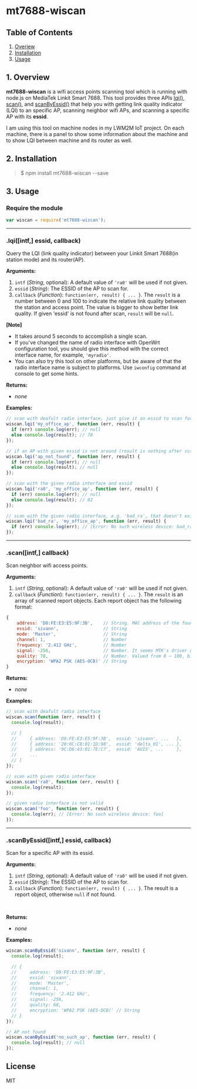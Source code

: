 # mt7688-wiscan

## Table of Contents

1. [Overiew](#Overiew)
2. [Installation](#Installation)
3. [Usage](#Usage)

<a name="Overiew"></a>

## 1. Overview

**mt7688-wiscan** is a wifi access points scanning tool which is running with node.js on MediaTek Linkit Smart 7688. This tool provides three APIs [lqi()](#API_lqi), [scan()](#API_scan), and [scanByEssid()](#API_scanByEssid) that help you with getting link quality indicator (LQI) to an specific AP, scanning neighbor wifi APs, and scanning a specific AP with its **essid**.

I am using this tool on machine nodes in my LWM2M IoT project. On each machine, there is a panel to show some information about the machine and to show LQI between machine and its router as well.

<a name="Installation"></a>

## 2. Installation

> $ npm install mt7688-wiscan --save

<a name="Usage"></a>

## 3. Usage

### Require the module

```js
var wiscan = require('mt7688-wiscan');
```

---

<a name="API_lqi"></a>

### .lqi([intf,] essid, callback)

Query the LQI (link quality indicator) between your Linkit Smart 7688(in station mode) and its router(AP).

**Arguments:**

1. `intf` (_String_, optional): A default value of `'ra0'` will be used if not given.
2. `essid` (_String_): The ESSID of the AP to scan for.
3. `callback` (_Function_): `function(err, result) { ... }`. The `result` is a number between 0 and 100 to indicate the relative link quality between the station and access point. The value is bigger to show better link quality. If given 'essid' is not found after scan, `result` will be `null`.

**[Note]**

- It takes around 5 seconds to accomplish a single scan.
- If you've changed the name of radio interface with OpenWrt configuration tool, you should give this method with the correct interface name, for example, `'myradio'`.
- You can also try this tool on other platforms, but be aware of that the radio interface name is subject to platforms. Use `iwconfig` command at console to get some hints.

**Returns:**

- _none_

**Examples:**

```js
// scan with deafult radio interface, just give it an essid to scan for
wiscan.lqi('my_office_ap', function (err, result) {
  if (err) console.log(err); // null
  else console.log(result); // 78
});

// if an AP with given essid is not around (result is nothing after scan)
wiscan.lqi('ap_not_found', function (err, result) {
  if (err) console.log(err); // null
  else console.log(result); // null
});

// scan with the given radio interface and essid
wiscan.lqi('ra0', 'my_office_ap', function (err, result) {
  if (err) console.log(err); // null
  else console.log(result); // 82
});

// scan with the given radio interface, e.g. 'bad_ra', that doesn't exist
wiscan.lqi('bad_ra', 'my_office_ap', function (err, result) {
  if (err) console.log(err); // [Error: No such wireless device: bad_ra]
});
```

---

<a name="API_scan"></a>

### .scan([intf,] callback)

Scan neighbor wifi access points.

**Arguments:**

1. `intf` (_String_, optional): A default value of `'ra0'` will be used if not given.
2. `callback` (_Function_): `function(err, result) { ... }`. The `result` is an array of scanned report objects. Each report object has the following format:

```js
{
    address: 'D8:FE:E3:E5:9F:3B',    // String. MAC address of the found AP
    essid: 'sivann',                 // String
    mode: 'Master',                  // String
    channel: 1,                      // Number
    frequency: '2.412 GHz',          // Number
    signal: -256,                    // Number. It seems MTK's driver does not report this value. Don't use it.
    quality: 78,                     // Number. Valued from 0 ~ 100, bigger is better.
    encryption: 'WPA2 PSK (AES-OCB)' // String
}
```

**Returns:**

- _none_

**Examples:**

```js
// scan with deafult radio interface
wiscan.scan(function (err, result) {
  console.log(result);

  // [
  //     { address: 'D8:FE:E3:E5:9F:3B',  essid: 'sivann', ...   },
  //     { address: '20:0C:C8:01:1D:98',  essid: 'delta_01', ... },
  //     { address: '9C:D6:43:01:7E:C7',  essid: 'AVIS', ...     },
  //     ...
  // ]
});

// scan with given radio interface
wiscan.scan('ra0', function (err, result) {
  console.log(result);
});

// given radio interface is not valid
wiscan.scan('foo', function (err, result) {
  console.log(err); // [Error: No such wireless device: foo]
});
```

---

<a name="API_scanByEssid"></a>

### .scanByEssid([intf,] essid, callback)

Scan for a specific AP with its essid.

**Arguments:**

1. `intf` (_String_, optional): A default value of `'ra0'` will be used if not given.
2. `essid` (_String_): The ESSID of the AP to scan for.
3. `callback` (_Function_): `function(err, result) { ... }`. The result is a report object, otherwise `null` if not found.

</br>
  
**Returns:**  
  
* _none_

**Examples:**

```js
wiscan.scanByEssid('sivann', function (err, result) {
  console.log(result);

  // {
  //     address: 'D8:FE:E3:E5:9F:3B',
  //     essid: 'sivann',
  //     mode: 'Master',
  //     channel: 1,
  //     frequency: '2.412 GHz',
  //     signal: -256,
  //     quality: 68,
  //     encryption: 'WPA2 PSK (AES-OCB)' // String
  // }
});

// AP not found
wiscan.scanByEssid('no_such_ap', function (err, result) {
  console.log(result); // null
});
```

## License

MIT
